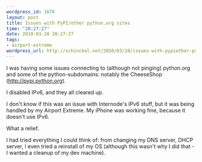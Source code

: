 ```yaml
--- 
wordpress_id: 1676
layout: post
title: Issues with PyPI/other python.org sites
time: "20:27:27"
date: 2010-03-28 20:27:27
tags: 
- airport-extreme
wordpress_url: http://schinckel.net/2010/03/28/issues-with-pypiother-pythonorg-sites/
---
```

I was having some issues connecting to (although not pinging) python.org and some of the python-subdomains: notably the CheeseShop (http://pypi.python.org).

I disabled IPv6, and they all cleared up.

I don't know if this was an issue with Internode's IPv6 stuff, but it was being handled by my Airport Extreme. My iPhone was working fine, because it doesn't use IPv6.

What a relief.  


I had tried everything I could think of: from changing my DNS server, DHCP server, I even tried a reinstall of my OS (although this wasn't why I did that - I wanted a cleanup of my dev machine).
